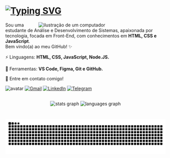 <h1><a href="https://www.linkedin.com/in/souza-sara"><img src="https://readme-typing-svg.herokuapp.com?font=Space+Grotesk&weight=600&size=30&duration=2500&pause=1000&color=8A2BE2&width=435&lines=Oii!++Eu+sou+a+Sara+%F0%9F%91%8B%F0%9F%8F%BB" alt="Typing SVG" /></a></h1>

<img src="https://raw.githubusercontent.com/MicaelliMedeiros/micaellimedeiros/master/image/computer-illustration.png" alt="ilustração de um computador" min-width="400px" max-width="400px" width="400px" align="right">

<p align="left"> 
  Sou uma estudante de Análise e Desenvolvimento de Sistemas, apaixonada por tecnologia, focada em Front-End, com conhecimentos em <strong>HTML, CSS e JavaScript</strong>.<br>
  Bem vindo(a) ao meu GitHub! ✨
</p>

<p align="left">
  ⚡ Linguagens: <strong>HTML, CSS, JavaScript, Node.JS.</strong>
</p>

<p align="left">
  💼 Ferramentas: <strong>VS Code, Figma, Git e GitHub.</strong>
</p>

<p align="left">
  💌 Entre em contato comigo!
</p>


<p align="left">
  <img src="https://github.com/user-attachments/assets/bda54b3f-a904-4d6c-8614-8abb236a1f10" alt="avatar" min-width="80px" max-width="80px" width="80px">
  <a href="mailto:saralvsouza@gmail.com" target="_blank" title="Gmail">
  <img src="https://img.shields.io/badge/-Gmail-8A2BE2?style=flat&labelColor=8A2BE2&logo=gmail&logoColor=white&link=mailto:saralvsouza@gmail.com" alt="Gmail"/></a>
  <a href="https://www.linkedin.com/in/souza-sara/" target="_blank" title="LinkedIn">
  <img src="https://img.shields.io/badge/-Linkedin-8A2BE2?style=flat&logo=Linkedin&logoColor=white&link=https://www.linkedin.com/in/souza-sara/" alt="LinkedIn"/></a>
  <a href="https://t.me/sarallorrayne" target="_blank" title="Telegram">
  <img src="https://img.shields.io/badge/-Telegram-8A2BE2?style=flat&labelColor=8A2BE2&logo=Telegram&logoColor=white&link=https://t.me/sarallorrayne" alt="Telegram"/></a>
</p>
<br>

<div align="center">
  <img src="https://github-readme-stats.vercel.app/api?username=sarallorrayne&theme=midnight-purple&hide_border=true&include_all_commits=false&count_private=true&count_private=true" height="150" alt="stats graph"  />
  <img src="https://github-readme-stats.vercel.app/api/top-langs?username=sarallorrayne&locale=en&hide_title=false&layout=compact&card_width=320&langs_count=5&theme=midnight-purple&hide_border=true&order=2" height="150" alt="languages graph"  />
</div>

###
<div align="center">
  <br clear="both">

  <img src="https://raw.githubusercontent.com/sarallorrayne/sarallorrayne/output/snake.svg" alt="Snake animation" />

</div>

###
